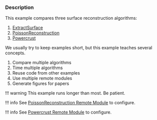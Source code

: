 ### Description

This example compares three surface reconstruction algorithms:

1. [ExtractSurface](/Cxx/Points/ExtractSurface)
2. [PoissonReconstruction](/Cxx/Points/PoissonExtractSurface)
3. [Powercrust](/Cxx/Points/PowercrustExtractSurface)

We usually try to keep examples short, but this example teaches several concepts.

1. Compare multiple algorithms
2. Time multiple algorithms
3. Reuse code from other examples
4. Use multiple remote modules
5. Generate figures for papers

!!! warning
    This example runs longer than most. Be patient.

!!! info
    See [PoissonReconstruction Remote Module](/Cxx/Points/PoissonExtractSurface) to configure.

!!! info
    See [Powercrust Remote Module](/Cxx/Points/PowercrustExtractSurface) to configure.
